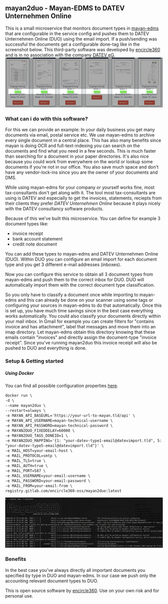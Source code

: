 ## mayan2duo - Mayan-EDMS to DATEV Unternehmen Online

This is a small microservice that monitors document types in [mayan-edms](https://gitlab.com/mayan-edms/mayan-edms) that are configurable in the service config and pushes them to DATEV Unternehmen Online (DUO) using the email import.
If a push/sending was successful the documents get a configurable done-tag like in the screenshot below.
This third-party software was developed by [encircle360](https://encircle360.com) and is in no association with the company [DATEV eG](https://www.datev.de/).
![Mayan2DUO DONE TAG](docs/assets/mayan2duo-done-tag.png)
### What can i do with this software?

For this we can provide an example:
In your daily business you get many documents via email, postal service etc.
We use mayan-edms to archive every single document in a central place.
This has also many benefits since mayan is doing OCR and full-text-indexing you can search on the documents and find what you need in a few seconds.
This is much faster than searching for a document in your paper directories.
It's also nice because you could work from everywhere on the world or lookup some documents if you're not in our office.
You also save much space and don't have any vendor-lock-ins since you are the owner of your documents and DMS.

While using mayan-edms for your company or yourself works fine, most tax-consultants don't get along with it.
The tool most tax-consultants are using is DATEV and especially to get the invoices, statements, reciepts from their clients they prefer _DATEV Unternehmen Online_ because it plays nicely with the DATEV consultancy software products.

Because of this we've built this microservice. You can define for example 3 document types like:
- invoice receipt
- bank account statement
- credit note document

You can add these types to mayan-edms and DATEV Unternehmen Online (DUO).
Within DUO you can configure an email import for each document type and you get 3 different e-mail addresses (inboxes).

Now you can configure this service to obtain all 3 document types from mayan-edms and push them to the correct inbox for DUO.
DUO will automatically import them with the correct document type classification.

So you only have to classify a document once while importing to mayan-edms and this can already be done on your scanner using some tags or configuring your sources in mayan-edms to do that automatically.
Once this is set up, you have much time savings since in the best case everything works automatically.
You could also classify your documents directly within your mail inbox. In Gmail for example you can create filters for "contains invoice and has attachment", label that messages and move them into an imap directory.
Let mayan-edms obtain this directory knowing that these emails contain "invoices" and directly assign the document-type "invoice receipt".
Since you've running mayan2duo this invoice receipt will also be pushed to DUO and everything is done.

### Setup & Getting started
##### Using Docker
You can find all possible configuration properties [here](src/main/resources/application.yml).
```
docker run \
-d \
--name mayan2duo \
--restart=always \
-e MAYAN_API_BASEURL='https://your-url-to-mayan.tld/api' \
-e MAYAN_API_USERNAME=mayan-technical-username \
-e MAYAN_API_PASSWORD=mayan-technical-password \
-e MAYAN2DUO_FIXEDDELAY=60000 \
-e MAYAN2DUO_TAGS_DONEID=1 \
-e MAYAN2DUO_MAPPING='{1: "your-datev-type1-email@datevimport.tld", 5: "your-datev-type5-email@datevimport.tld"}' \
-e MAIL_HOST=your-email-host \
-e MAIL_PROTOCOL=smtp \
-e MAIL_TLS=true \
-e MAIL_AUTH=true \
-e MAIL_PORT=587 \
-e MAIL_USERNAME=your-email-username \
-e MAIL_PASSWORD=your-email-password \
-e MAIL_FROM=your-email-from \
registry.gitlab.com/encircle360-oss/mayan2duo:latest
```
![Mayan2DUO DOCKER](docs/assets/mayan2duo-startup-docker.png)

### Benefits
In the best case you've always directly all important documents you specified by type in DUO and mayan-edms.
In our case we push only the accounting relevant document types to DUO.

This is open source software by [encircle360](https://encircle360.com).
Use on your own risk and for personal use.
